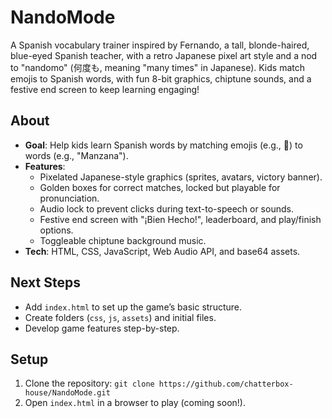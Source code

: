 # NandoMode

A Spanish vocabulary trainer inspired by Fernando, a tall, blonde-haired, blue-eyed Spanish teacher, with a retro Japanese pixel art style and a nod to "nandomo" (何度も, meaning "many times" in Japanese). Kids match emojis to Spanish words, with fun 8-bit graphics, chiptune sounds, and a festive end screen to keep learning engaging!

## About
- **Goal**: Help kids learn Spanish words by matching emojis (e.g., 🍎) to words (e.g., "Manzana").
- **Features**:
  - Pixelated Japanese-style graphics (sprites, avatars, victory banner).
  - Golden boxes for correct matches, locked but playable for pronunciation.
  - Audio lock to prevent clicks during text-to-speech or sounds.
  - Festive end screen with "¡Bien Hecho!", leaderboard, and play/finish options.
  - Toggleable chiptune background music.
- **Tech**: HTML, CSS, JavaScript, Web Audio API, and base64 assets.


## Next Steps
- Add `index.html` to set up the game’s basic structure.
- Create folders (`css`, `js`, `assets`) and initial files.
- Develop game features step-by-step.

## Setup
1. Clone the repository: `git clone https://github.com/chatterbox-house/NandoMode.git`
2. Open `index.html` in a browser to play (coming soon!).
